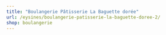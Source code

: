 ```yaml
---
title: "Boulangerie Pâtisserie La Baguette dorée"
url: /eysines/boulangerie-patisserie-la-baguette-doree-2/
shop: boulangerie
---
```

